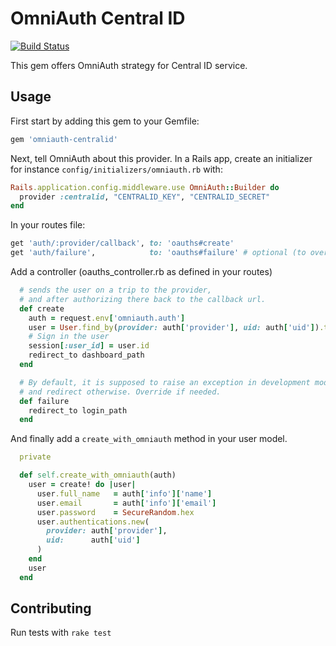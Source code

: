 # OmniAuth Central ID
[![Build Status](https://semaphoreapp.com/api/v1/projects/a1479ff0-5ef6-4182-9577-116a668c090c/309883/badge.png)](https://semaphoreapp.com/olimart/omniauth-centralid)

This gem offers OmniAuth strategy for Central ID service.

## Usage

First start by adding this gem to your Gemfile:

```ruby
gem 'omniauth-centralid'
```

Next, tell OmniAuth about this provider. In a Rails app, create an initializer for instance `config/initializers/omniauth.rb` with:

```ruby
Rails.application.config.middleware.use OmniAuth::Builder do
  provider :centralid, "CENTRALID_KEY", "CENTRALID_SECRET"
end
```
In your routes file:

```ruby
get 'auth/:provider/callback', to: 'oauths#create'
get 'auth/failure',            to: 'oauths#failure' # optional (to override default redirect behaviour)
```

Add a controller (oauths_controller.rb as defined in your routes)

```ruby
  # sends the user on a trip to the provider,
  # and after authorizing there back to the callback url.
  def create
    auth = request.env['omniauth.auth']
    user = User.find_by(provider: auth['provider'], uid: auth['uid']).try(:user) || User.create_with_omniauth(auth)
    # Sign in the user
    session[:user_id] = user.id
    redirect_to dashboard_path
  end

  # By default, it is supposed to raise an exception in development mode
  # and redirect otherwise. Override if needed.
  def failure
    redirect_to login_path
  end
```

And finally add a `create_with_omniauth` method in your user model.

```ruby
  private

  def self.create_with_omniauth(auth)
    user = create! do |user|
      user.full_name   = auth['info']['name']
      user.email       = auth['info']['email']
      user.password    = SecureRandom.hex
      user.authentications.new(
        provider: auth['provider'],
        uid:      auth['uid']
      )
    end
    user
  end
```

## Contributing

Run tests with `rake test`
